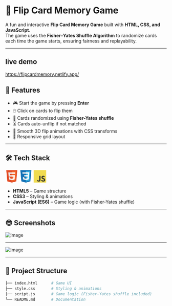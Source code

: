 
# 🎴 Flip Card Memory Game  

A fun and interactive **Flip Card Memory Game** built with **HTML, CSS, and JavaScript**.  
The game uses the **Fisher–Yates Shuffle Algorithm** to randomize cards each time the game starts, ensuring fairness and replayability.  

---
## live demo
https://flipcardmemory.netlify.app/
## 🚀 Features  
- 🎮 Start the game by pressing **Enter**  
- 🖱️ Click on cards to flip them  
- 🔀 Cards randomized using **Fisher-Yates shuffle**  
- ⏳ Cards auto-unflip if not matched  
- 🎨 Smooth 3D flip animations with CSS transforms  
- 📱 Responsive grid layout  

---

## 🛠️ Tech Stack  

<p align="left">
  <img src="https://raw.githubusercontent.com/devicons/devicon/master/icons/html5/html5-original.svg" alt="html5" width="40" height="40"/>
  <img src="https://raw.githubusercontent.com/devicons/devicon/master/icons/css3/css3-original.svg" alt="css3" width="40" height="40"/>
  <img src="https://raw.githubusercontent.com/devicons/devicon/master/icons/javascript/javascript-original.svg" alt="javascript" width="40" height="40"/>
</p>

- **HTML5** – Game structure  
- **CSS3** – Styling & animations  
- **JavaScript (ES6)** – Game logic (with Fisher-Yates shuffle)  

---

## 😎 Screenshots  

<img width="1280" height="685" alt="image" src="https://github.com/user-attachments/assets/dd7c106a-aa7e-4b77-aacd-80a691bbc419" />

---

<img width="1279" height="686" alt="image" src="https://github.com/user-attachments/assets/c4643348-113c-4baf-82e0-a46562d8e9fd" />

---

## 📂 Project Structure  

```bash
├── index.html      # Game UI
├── style.css       # Styling & animations
├── script.js       # Game logic (Fisher-Yates shuffle included)
└── README.md       # Documentation

